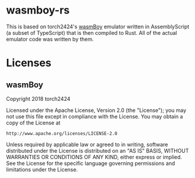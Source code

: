 # wasmboy-rs

This is based on torch2424's [wasmBoy](https://github.com/torch2424/wasmBoy)
emulator written in AssemblyScript (a subset of TypeScript) that is then
compiled to Rust. All of the actual emulator code was written by them.

# Licenses

## wasmBoy

Copyright 2018 torch2424

Licensed under the Apache License, Version 2.0 (the "License");
you may not use this file except in compliance with the License.
You may obtain a copy of the License at

    http://www.apache.org/licenses/LICENSE-2.0

Unless required by applicable law or agreed to in writing, software
distributed under the License is distributed on an "AS IS" BASIS,
WITHOUT WARRANTIES OR CONDITIONS OF ANY KIND, either express or implied.
See the License for the specific language governing permissions and
limitations under the License.

